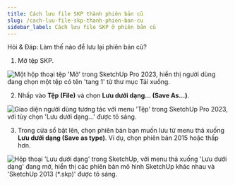 ```yaml
---
title: Cách lưu file SKP thành phiên bản cũ
slug: /cach-luu-file-skp-thanh-phien-ban-cu
sidebar_label: Cách lưu file SKP ở phiên bản cũ
---
```


Hỏi & Đáp: Làm thế nào để lưu lại phiên bản cũ?

1. Mở tệp SKP.

![Một hộp thoại tệp 'Mở' trong SketchUp Pro 2023, hiển thị người dùng đang chọn một tệp có tên 'tang 1' từ thư mục Tải xuống.](https://storage.googleapis.com/jegavn_kb/image_jegavn/2.1.jpg)

2. Nhấp vào **Tệp (File)** và chọn **Lưu dưới dạng... (Save As...)**.

![Giao diện người dùng tương tác với menu 'Tệp' trong SketchUp Pro 2023, với tùy chọn 'Lưu dưới dạng...' được tô sáng.](https://storage.googleapis.com/jegavn_kb/image_jegavn/2.2.jpg)

3. Trong cửa sổ bật lên, chọn phiên bản bạn muốn lưu từ menu thả xuống **Lưu dưới dạng (Save as type)**. Ví dụ, chọn phiên bản 2015 hoặc thấp hơn.

![Hộp thoại 'Lưu dưới dạng' trong SketchUp, với menu thả xuống 'Lưu dưới dạng' đang mở, hiển thị các phiên bản mô hình SketchUp khác nhau và 'SketchUp 2013 (*.skp)' được tô sáng.](https://storage.googleapis.com/jegavn_kb/image_jegavn/2.3.jpg)